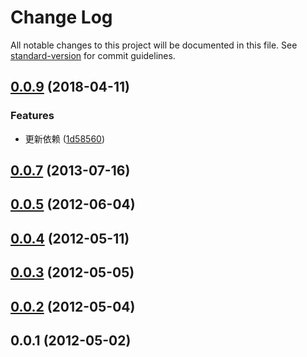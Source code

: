 # Change Log

All notable changes to this project will be documented in this file. See [standard-version](https://github.com/conventional-changelog/standard-version) for commit guidelines.

<a name="0.0.9"></a>
## [0.0.9](https://git.coding.net/NestErA/priceable/compare/v0.0.7...v0.0.9) (2018-04-11)


### Features

* 更新依赖 ([1d58560](https://git.coding.net/NestErA/priceable/commits/1d58560))



## [0.0.7](https://git.coding.net/NestErA/priceable/compare/v0.0.6...v0.0.7) (2013-07-16)

## [0.0.5](https://git.coding.net/NestErA/priceable/compare/v0.0.4...v0.0.5) (2012-06-04)

## [0.0.4](https://git.coding.net/NestErA/priceable/compare/v0.0.3...v0.0.4) (2012-05-11)

## [0.0.3](https://git.coding.net/NestErA/priceable/compare/v0.0.2...v0.0.3) (2012-05-05)

## [0.0.2](https://git.coding.net/NestErA/priceable/compare/v0.0.1...v0.0.2) (2012-05-04)

## 0.0.1 (2012-05-02)
